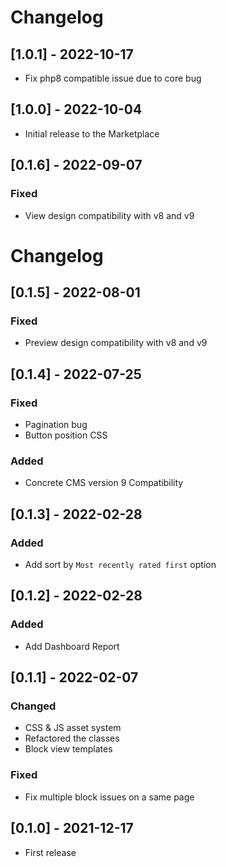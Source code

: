 # Changelog
## [1.0.1] - 2022-10-17

- Fix php8 compatible issue due to core bug

## [1.0.0] - 2022-10-04

- Initial release to the Marketplace

## [0.1.6] - 2022-09-07
### Fixed
- View design compatibility with v8 and v9

# Changelog
## [0.1.5] - 2022-08-01
### Fixed
- Preview design compatibility with v8 and v9

## [0.1.4] - 2022-07-25
### Fixed
- Pagination bug
- Button position CSS
### Added
- Concrete CMS version 9 Compatibility

## [0.1.3] - 2022-02-28
### Added
- Add sort by `Most recently rated first` option

## [0.1.2] - 2022-02-28
### Added
- Add Dashboard Report

## [0.1.1] - 2022-02-07
### Changed
- CSS & JS asset system
- Refactored the classes
- Block view templates
### Fixed
- Fix multiple block issues on a same page

## [0.1.0] - 2021-12-17
- First release
